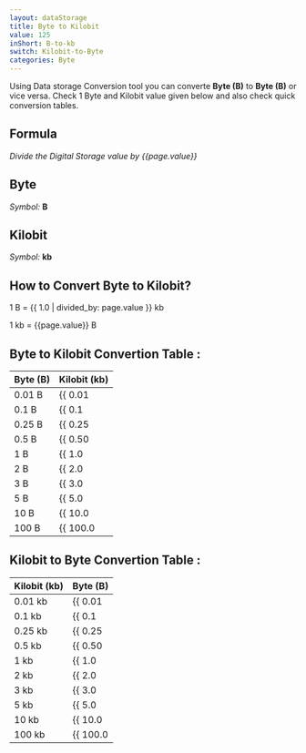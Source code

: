 ```yaml
---
layout: dataStorage
title: Byte to Kilobit
value: 125
inShort: B-to-kb
switch: Kilobit-to-Byte
categories: Byte
---
```


Using Data storage Conversion tool you can converte **Byte (B)** to **Byte (B)** or vice versa. Check 1 Byte and Kilobit value given below and also check quick conversion tables.

## Formula
*Divide the Digital Storage value by {{page.value}}*

## Byte
*Symbol:* **B**

## Kilobit
*Symbol:* **kb**

## How to Convert Byte to Kilobit?

1 B = {{ 1.0 | divided_by: page.value }} kb

1 kb = {{page.value}} B


## Byte to Kilobit Convertion Table :

| Byte (B) | Kilobit (kb) |
| ---- | ---- |
| 0.01 B | {{ 0.01 | divided_by: page.value | round: 12 }} kb |
| 0.1 B | {{ 0.1 | divided_by: page.value | round: 12 }} kb |
| 0.25 B | {{ 0.25 | divided_by: page.value | round: 12 }} kb |
| 0.5 B | {{ 0.50 | divided_by: page.value | round: 12 }} kb |
| 1 B | {{ 1.0 | divided_by: page.value | round: 12 }} kb |
| 2 B | {{ 2.0 | divided_by: page.value | round: 12 }} kb |
| 3 B | {{ 3.0 | divided_by: page.value | round: 12 }} kb |
| 5 B | {{ 5.0 | divided_by: page.value | round: 12 }} kb |
| 10 B | {{ 10.0 | divided_by: page.value | round: 12 }} kb |
| 100 B | {{ 100.0 | divided_by: page.value | round: 12 }} kb |

## Kilobit to Byte Convertion Table :

| Kilobit (kb) | Byte (B) |
| ---- | ---- |
| 0.01 kb | {{ 0.01 | times: page.value | round: 12 }} B |
| 0.1 kb | {{ 0.1 | times: page.value | round: 12 }} B |
| 0.25 kb | {{ 0.25 | times: page.value | round: 12 }} B |
| 0.5 kb | {{ 0.50 | times: page.value | round: 12 }} B |
| 1 kb | {{ 1.0 | times: page.value | round: 12 }} B |
| 2 kb | {{ 2.0 | times: page.value | round: 12 }} B |
| 3 kb | {{ 3.0 | times: page.value | round: 12 }} B |
| 5 kb | {{ 5.0 | times: page.value | round: 12 }} B |
| 10 kb | {{ 10.0 | times: page.value | round: 12 }} B |
| 100 kb | {{ 100.0 | times: page.value | round: 12 }} B |


<script>
document.getElementById('selectInput')[1].selected = true
document.getElementById('selectOutput')[2].selected = true
</script>
